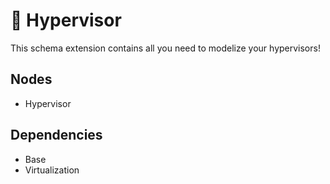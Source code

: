 # 🧩 Hypervisor

This schema extension contains all you need to modelize your hypervisors!

## Nodes

- Hypervisor

## Dependencies

- Base
- Virtualization
